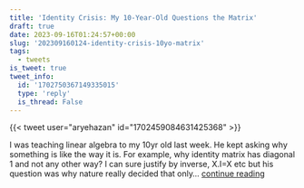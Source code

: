 ```yaml
---
title: 'Identity Crisis: My 10-Year-Old Questions the Matrix'
draft: true
date: 2023-09-16T01:24:57+00:00
slug: '202309160124-identity-crisis-10yo-matrix'
tags:
  - tweets
is_tweet: true
tweet_info:
  id: '1702750367149335015'
  type: 'reply'
  is_thread: False
---
```




{{< tweet user="aryehazan" id="1702459084631425368" >}}

I was teaching linear algebra to my 10yr old last week. He kept asking why something is like the way it is. For example, why identity matrix has diagonal 1 and not any other way? I can sure justify by inverse, X.I=X etc but his question was why nature really decided that only… [continue reading](https://x.com/sytelus/status/1702750367149335015)

